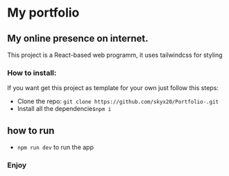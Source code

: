 # My portfolio

## My online presence on internet. 

This project is a React-based web programm, it uses tailwindcss for styling 

### How to install:

If you want get this project as template for your own just follow this steps:
- Clone the repo: `git clone https://github.com/skyx20/Portfolio-.git`
- Install all the dependencies`npm i` 

## how to run
- `npm run dev` to run the app

### Enjoy
